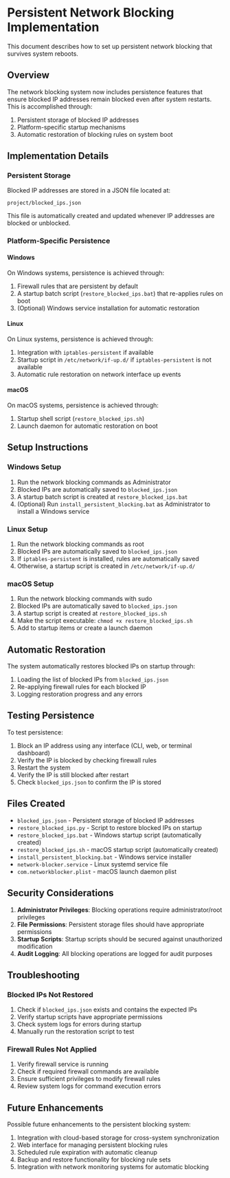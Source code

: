 # Persistent Network Blocking Implementation

This document describes how to set up persistent network blocking that survives system reboots.

## Overview

The network blocking system now includes persistence features that ensure blocked IP addresses remain blocked even after system restarts. This is accomplished through:

1. Persistent storage of blocked IP addresses
2. Platform-specific startup mechanisms
3. Automatic restoration of blocking rules on system boot

## Implementation Details

### Persistent Storage

Blocked IP addresses are stored in a JSON file located at:
```
project/blocked_ips.json
```

This file is automatically created and updated whenever IP addresses are blocked or unblocked.

### Platform-Specific Persistence

#### Windows

On Windows systems, persistence is achieved through:
1. Firewall rules that are persistent by default
2. A startup batch script (`restore_blocked_ips.bat`) that re-applies rules on boot
3. (Optional) Windows service installation for automatic restoration

#### Linux

On Linux systems, persistence is achieved through:
1. Integration with `iptables-persistent` if available
2. Startup script in `/etc/network/if-up.d/` if `iptables-persistent` is not available
3. Automatic rule restoration on network interface up events

#### macOS

On macOS systems, persistence is achieved through:
1. Startup shell script (`restore_blocked_ips.sh`)
2. Launch daemon for automatic restoration on boot

## Setup Instructions

### Windows Setup

1. Run the network blocking commands as Administrator
2. Blocked IPs are automatically saved to `blocked_ips.json`
3. A startup batch script is created at `restore_blocked_ips.bat`
4. (Optional) Run `install_persistent_blocking.bat` as Administrator to install a Windows service

### Linux Setup

1. Run the network blocking commands as root
2. Blocked IPs are automatically saved to `blocked_ips.json`
3. If `iptables-persistent` is installed, rules are automatically saved
4. Otherwise, a startup script is created in `/etc/network/if-up.d/`

### macOS Setup

1. Run the network blocking commands with sudo
2. Blocked IPs are automatically saved to `blocked_ips.json`
3. A startup script is created at `restore_blocked_ips.sh`
4. Make the script executable: `chmod +x restore_blocked_ips.sh`
5. Add to startup items or create a launch daemon

## Automatic Restoration

The system automatically restores blocked IPs on startup through:

1. Loading the list of blocked IPs from `blocked_ips.json`
2. Re-applying firewall rules for each blocked IP
3. Logging restoration progress and any errors

## Testing Persistence

To test persistence:

1. Block an IP address using any interface (CLI, web, or terminal dashboard)
2. Verify the IP is blocked by checking firewall rules
3. Restart the system
4. Verify the IP is still blocked after restart
5. Check `blocked_ips.json` to confirm the IP is stored

## Files Created

- `blocked_ips.json` - Persistent storage of blocked IP addresses
- `restore_blocked_ips.py` - Script to restore blocked IPs on startup
- `restore_blocked_ips.bat` - Windows startup script (automatically created)
- `restore_blocked_ips.sh` - macOS startup script (automatically created)
- `install_persistent_blocking.bat` - Windows service installer
- `network-blocker.service` - Linux systemd service file
- `com.networkblocker.plist` - macOS launch daemon plist

## Security Considerations

1. **Administrator Privileges**: Blocking operations require administrator/root privileges
2. **File Permissions**: Persistent storage files should have appropriate permissions
3. **Startup Scripts**: Startup scripts should be secured against unauthorized modification
4. **Audit Logging**: All blocking operations are logged for audit purposes

## Troubleshooting

### Blocked IPs Not Restored

1. Check if `blocked_ips.json` exists and contains the expected IPs
2. Verify startup scripts have appropriate permissions
3. Check system logs for errors during startup
4. Manually run the restoration script to test

### Firewall Rules Not Applied

1. Verify firewall service is running
2. Check if required firewall commands are available
3. Ensure sufficient privileges to modify firewall rules
4. Review system logs for command execution errors

## Future Enhancements

Possible future enhancements to the persistent blocking system:

1. Integration with cloud-based storage for cross-system synchronization
2. Web interface for managing persistent blocking rules
3. Scheduled rule expiration with automatic cleanup
4. Backup and restore functionality for blocking rule sets
5. Integration with network monitoring systems for automatic blocking